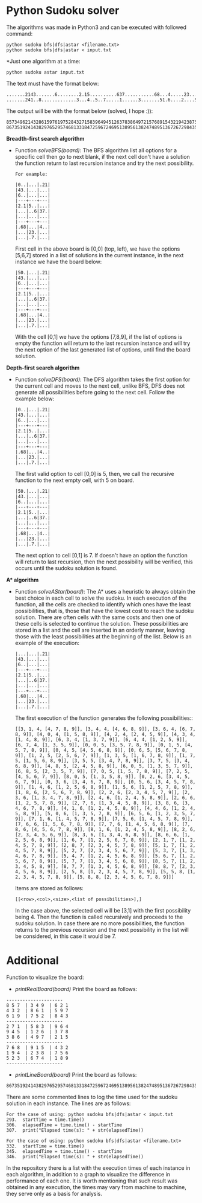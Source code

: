 # Python Sudoku solver

 The algorithms was made in Python3 and can be executed with followed command:
    
    
    python sudoku bfs|dfs|astar <filename.txt>
    python sudoku bfs|dfs|astar < input.txt
    
 *Just one algorithm at a time:
 
    python sudoku astar input.txt
 
 The text must have the format below:
 
    
    .......2143.......6........2.15..........637...........68...4.....23........7....
    .......241..8.............3...4..5..7.....1......3.......51.6....2....5..3...7...
    
    
 The output will be with the format below (solved, I hope :)):
 
    
    857349621432861597619752843271583964945126378386497215768915432194238756523674189
    867351924143829765295746813318472596724695138956138247489513672672984351531267489
    

__Breadth-first search algorithm__
  - Function _solveBFS(board)_: The BFS algorithm list all options for a specific cell then go to next blank, if the next cell don't have a solution the function return to last recursion instance and try the next possibility.

		For example:
    
    ```
    |0..|...|.21|
    |43.|...|...|
    |6..|...|...|
    |---+---+---|
    |2.1|5..|...|
    |...|..6|37.|
    |...|...|...|
    |---+---+---|
    |.68|...|4..|
    |...|23.|...|
    |...|.7.|...|
    ```  
    
	First cell in the above board is [0,0] (top, left), we have the options [5,6,7] stored in a list of solutions in the current instance, in the next instance we have the board below:

    
    ```
    |50.|...|.21|
    |43.|...|...|
    |6..|...|...|
    |---+---+---|
    |2.1|5..|...|
    |...|..6|37.|
    |...|...|...|
    |---+---+---|
    |.68|...|4..|
    |...|23.|...|
    |...|.7.|...|
    ```
    
	With the cell [0,1] we have the options [7,8,9], if the list of options is empty the function will return to the last recursion instance and will try the next option of the last generated list of options, until find the board solution.


__Depth-first search algorithm__
  - Function _solveDFS(board)_: The DFS algorithm takes the first option for the current cell and moves to the next cell, unlike BFS, DFS does not generate all possibilities before going to the next cell. Follow the example below:

    ```
    |0..|...|.21|
    |43.|...|...|
    |6..|...|...|
    |---+---+---|
    |2.1|5..|...|
    |...|..6|37.|
    |...|...|...|
    |---+---+---|
    |.68|...|4..|
    |...|23.|...|
    |...|.7.|...|
    ```
    
	The first valid option to cell [0,0] is 5, then, we call the recursive function to the next empty cell, with 5 on board.

    
    ```
    |50.|...|.21|
    |43.|...|...|
    |6..|...|...|
    |---+---+---|
    |2.1|5..|...|
    |...|..6|37.|
    |...|...|...|
    |---+---+---|
    |.68|...|4..|
    |...|23.|...|
    |...|.7.|...|
    ```
    
	The next option to cell [0,1] is 7. If doesn't have an option the function will return to last recursion, then the next possibility will be verified, this occurs until the sudoku solution is found.
    
__A* algorithm__
  - Function _solveAStar(board)_: The A* uses a heuristic to always obtain the best choice in each cell to solve the sudoku. In each execution of the function, all the cells are checked to identify which ones have the least possibilities, that is, those that have the lowest cost to reach the sudoku solution. There are often cells with the same costs and then one of these cells is selected to continue the solution. These possibilities are stored in a list and the cell are inserted in an orderly manner, leaving those with the least possibilities at the beginning of the list. Below is an example of the execution:
  

    ```
    |...|...|.21|
    |43.|...|...|
    |6..|...|...|
    |---+---+---|
    |2.1|5..|...|
    |...|..6|37.|
    |...|...|...|
    |---+---+---|
    |.68|...|4..|
    |...|23.|...|
    |...|.7.|...|
    ```
    
    The first execution of the function generates the following possibilities::
    
    ```
    [[3, 1, 4, [4, 7, 8, 9]], [3, 4, 4, [4, 6, 8, 9]], [3, 6, 4, [6, 7, 8, 9]], [4, 0, 4, [1, 5, 8, 9]], [4, 2, 4, [2, 4, 5, 9]], [4, 3, 4, [1, 4, 8, 9]], [6, 3, 4, [1, 3, 7, 9]], [6, 4, 4, [1, 2, 5, 9]], [6, 7, 4, [1, 3, 5, 9]], [0, 0, 5, [3, 5, 7, 8, 9]], [0, 1, 5, [4, 5, 7, 8, 9]], [0, 4, 5, [4, 5, 6, 8, 9]], [0, 6, 5, [5, 6, 7, 8, 9]], [1, 2, 5, [2, 5, 6, 7, 9]], [1, 3, 5, [1, 6, 7, 8, 9]], [1, 7, 5, [1, 5, 6, 8, 9]], [3, 5, 5, [3, 4, 7, 8, 9]], [3, 7, 5, [3, 4, 6, 8, 9]], [4, 8, 5, [2, 4, 5, 8, 9]], [6, 0, 5, [1, 3, 5, 7, 9]], [6, 8, 5, [2, 3, 5, 7, 9]], [7, 0, 5, [1, 5, 7, 8, 9]], [7, 2, 5, [4, 5, 6, 7, 9]], [8, 0, 5, [1, 3, 5, 8, 9]], [0, 2, 6, [3, 4, 5, 6, 7, 9]], [0, 3, 6, [3, 4, 6, 7, 8, 9]], [0, 5, 6, [3, 4, 5, 7, 8, 9]], [1, 4, 6, [1, 2, 5, 6, 8, 9]], [1, 5, 6, [1, 2, 5, 7, 8, 9]], [1, 8, 6, [2, 5, 6, 7, 8, 9]], [2, 2, 6, [2, 3, 4, 5, 7, 9]], [2, 3, 6, [1, 3, 4, 7, 8, 9]], [2, 4, 6, [1, 2, 4, 5, 8, 9]], [2, 6, 6, [1, 2, 5, 7, 8, 9]], [2, 7, 6, [1, 3, 4, 5, 8, 9]], [3, 8, 6, [3, 4, 6, 7, 8, 9]], [4, 1, 6, [1, 2, 4, 5, 8, 9]], [4, 4, 6, [1, 2, 4, 5, 8, 9]], [5, 0, 6, [1, 3, 5, 7, 8, 9]], [6, 5, 6, [1, 2, 3, 5, 7, 9]], [7, 1, 6, [1, 4, 5, 7, 8, 9]], [7, 5, 6, [1, 4, 5, 7, 8, 9]], [7, 6, 6, [1, 5, 6, 7, 8, 9]], [7, 7, 6, [1, 4, 5, 6, 8, 9]], [7, 8, 6, [4, 5, 6, 7, 8, 9]], [8, 1, 6, [1, 2, 4, 5, 8, 9]], [8, 2, 6, [2, 3, 4, 5, 6, 9]], [8, 3, 6, [1, 3, 4, 6, 8, 9]], [8, 6, 6, [1, 2, 5, 6, 8, 9]], [1, 6, 7, [1, 2, 5, 6, 7, 8, 9]], [2, 1, 7, [1, 2, 4, 5, 7, 8, 9]], [2, 8, 7, [2, 3, 4, 5, 7, 8, 9]], [5, 1, 7, [1, 2, 4, 5, 7, 8, 9]], [5, 2, 7, [2, 3, 4, 5, 6, 7, 9]], [5, 3, 7, [1, 3, 4, 6, 7, 8, 9]], [5, 4, 7, [1, 2, 4, 5, 6, 8, 9]], [5, 6, 7, [1, 2, 5, 6, 7, 8, 9]], [5, 7, 7, [1, 3, 4, 5, 6, 8, 9]], [8, 5, 7, [1, 2, 3, 4, 5, 8, 9]], [8, 7, 7, [1, 3, 4, 5, 6, 8, 9]], [8, 8, 7, [2, 3, 4, 5, 6, 8, 9]], [2, 5, 8, [1, 2, 3, 4, 5, 7, 8, 9]], [5, 5, 8, [1, 2, 3, 4, 5, 7, 8, 9]], [5, 8, 8, [2, 3, 4, 5, 6, 7, 8, 9]]]
    ```
    
    Items are stored as follows:
    
    ```
    [[<row>,<col>,<size>,<list of possibilities>],]
    ```
    
	In the case above, the selected cell will be [3,1] with the first possibility being 4. Then the function is called recursively and proceeds to the sudoku solution. In case there are no more possibilities, the function returns to the previous recursion and the next possibility in the list will be considered, in this case it would be 7.
  
# Additional
Function to visualize the board:
- _printRealBoard(board)_
Print the board as follows:

```
---------------------
8 5 7  | 3 4 9  | 6 2 1
4 3 2  | 8 6 1  | 5 9 7
6 1 9  | 7 5 2  | 8 4 3
---------------------
2 7 1  | 5 8 3  | 9 6 4
9 4 5  | 1 2 6  | 3 7 8
3 8 6  | 4 9 7  | 2 1 5
---------------------
7 6 8  | 9 1 5  | 4 3 2
1 9 4  | 2 3 8  | 7 5 6
5 2 3  | 6 7 4  | 1 8 9
---------------------
```

- _printLineBoard(board)_
Print the board as follows:

```
867351924143829765295746813318472596724695138956138247489513672672984351531267489
```

There are some commented lines to log the time used for the sudoku solution in each instance.
The lines are as follows:

```
For the case of using: python sudoku bfs|dfs|astar < input.txt
293.  startTime = time.time()
306.  elapsedTime = time.time() - startTime
307.  print("Elapsed time(s): " + str(elapsedTime))

For the case of using: python sudoku bfs|dfs|astar <filename.txt>
332.  startTime = time.time()
345.  elapsedTime = time.time() - startTime
346.  print("Elapsed time(s): " + str(elapsedTime))
```    

In the repository there is a list with the execution times of each instance in each algorithm, in addition to a graph to visualize the difference in performance of each one.
It is worth mentioning that such result was obtained in any execution, the times may vary from machine to machine, they serve only as a basis for analysis.

